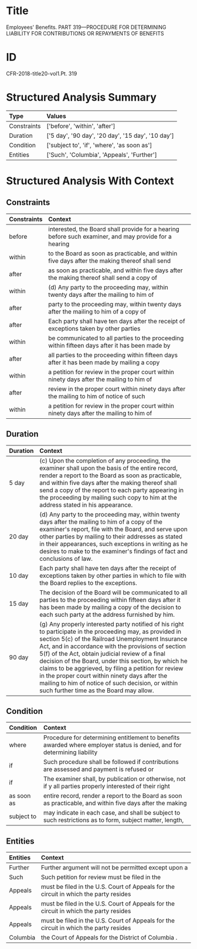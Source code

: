 # Title

 Employees' Benefits. PART 319—PROCEDURE FOR DETERMINING LIABILITY FOR CONTRIBUTIONS OR REPAYMENTS OF BENEFITS


# ID

 CFR-2018-title20-vol1.Pt. 319


# Structured Analysis Summary

| Type        | Values                                            |
|:------------|:--------------------------------------------------|
| Constraints | ['before', 'within', 'after']                     |
| Duration    | ['5 day', '90 day', '20 day', '15 day', '10 day'] |
| Condition   | ['subject to', 'if', 'where', 'as soon as']       |
| Entities    | ['Such', 'Columbia', 'Appeals', 'Further']        |


# Structured Analysis With Context

 


## Constraints

| Constraints   | Context                                                                                               |
|:--------------|:------------------------------------------------------------------------------------------------------|
| before        | interested, the Board shall provide for a hearing before such examiner, and may provide for a hearing |
| within        | to the Board as soon as practicable, and within five days after the making thereof shall send         |
| after         | as soon as practicable, and within five days after the making thereof shall send a copy of            |
| within        | (d) Any party to the proceeding may,  within twenty days after the mailing to him of                  |
| after         | party to the proceeding may, within twenty days after the mailing to him of a copy of                 |
| after         | Each party shall have ten days  after the receipt of exceptions taken by other parties                |
| within        | be communicated to all parties to the proceeding within fifteen days after it has been made by        |
| after         | all parties to the proceeding within fifteen days after it has been made by mailing a copy            |
| within        | a petition for review in the proper court within ninety days after the mailing to him of              |
| after         | review in the proper court within ninety days after the mailing to him of notice of such              |
| within        | a petition for review in the proper court within ninety days after the mailing to him of              |


## Duration

| Duration   | Context                                                                                                                                                                                                                                                                                                                                                                                                                                                                                                                                  |
|:-----------|:-----------------------------------------------------------------------------------------------------------------------------------------------------------------------------------------------------------------------------------------------------------------------------------------------------------------------------------------------------------------------------------------------------------------------------------------------------------------------------------------------------------------------------------------|
| 5 day      | (c) Upon the completion of any proceeding, the examiner shall upon the basis of the entire record, render a report to the Board as soon as practicable, and within five days after the making thereof shall send a copy of the report to each party appearing in the proceeding by mailing such copy to him at the address stated in his appearance.                                                                                                                                                                                     |
| 20 day     | (d) Any party to the proceeding may, within twenty days after the mailing to him of a copy of the examiner's report, file with the Board, and serve upon other parties by mailing to their addresses as stated in their appearances, such exceptions in writing as he desires to make to the examiner's findings of fact and conclusions of law.                                                                                                                                                                                         |
| 10 day     | Each party shall have ten days after the receipt of exceptions taken by other parties in which to file with the Board replies to the exceptions.                                                                                                                                                                                                                                                                                                                                                                                         |
| 15 day     | The decision of the Board will be communicated to all parties to the proceeding within fifteen days after it has been made by mailing a copy of the decision to each such party at the address furnished by him.                                                                                                                                                                                                                                                                                                                         |
| 90 day     | (g) Any properly interested party notified of his right to participate in the proceeding may, as provided in section 5(c) of the Railroad Unemployment Insurance Act, and in accordance with the provisions of section 5(f) of the Act, obtain judicial review of a final decision of the Board, under this section, by which he claims to be aggrieved, by filing a petition for review in the proper court within ninety days after the mailing to him of notice of such decision, or within such further time as the Board may allow. |


## Condition

| Condition   | Context                                                                                                                   |
|:------------|:--------------------------------------------------------------------------------------------------------------------------|
| where       | Procedure for determining entitlement to benefits awarded  where employer status is denied, and for determining liability |
| if          | Such procedure shall be followed  if contributions are assessed and payment is refused or                                 |
| if          | The examiner shall, by publication or otherwise, not if y all parties properly interested of their right                  |
| as soon as  | entire record, render a report to the Board as soon as practicable, and within five days after the making                 |
| subject to  | may indicate in each case, and shall be subject to such restrictions as to form, subject matter, length,                  |


## Entities

| Entities   | Context                                                                               |
|:-----------|:--------------------------------------------------------------------------------------|
| Further    | Further argument will not be permitted except upon a                                  |
| Such       | Such petition for review must be filed in the                                         |
| Appeals    | must be filed in the U.S. Court of Appeals for the circuit in which the party resides |
| Appeals    | must be filed in the U.S. Court of Appeals for the circuit in which the party resides |
| Appeals    | must be filed in the U.S. Court of Appeals for the circuit in which the party resides |
| Columbia   | the Court of Appeals for the District of Columbia .                                   |


